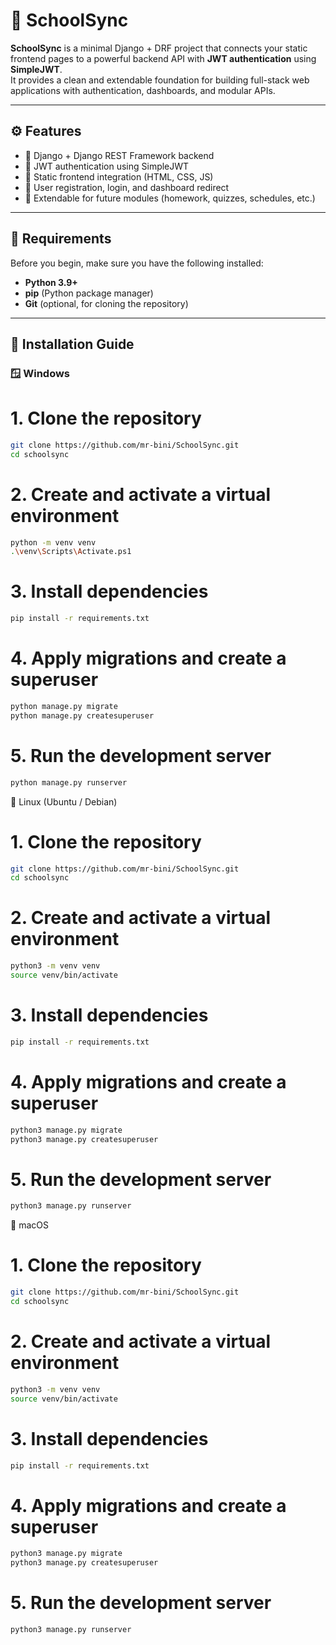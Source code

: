 # 🏫 SchoolSync

**SchoolSync** is a minimal Django + DRF project that connects your static frontend pages to a powerful backend API with **JWT authentication** using **SimpleJWT**.  
It provides a clean and extendable foundation for building full-stack web applications with authentication, dashboards, and modular APIs.

---

## ⚙️ Features

- 🔹 Django + Django REST Framework backend  
- 🔹 JWT authentication using SimpleJWT  
- 🔹 Static frontend integration (HTML, CSS, JS)  
- 🔹 User registration, login, and dashboard redirect  
- 🔹 Extendable for future modules (homework, quizzes, schedules, etc.)

---

## 🧩 Requirements

Before you begin, make sure you have the following installed:

- **Python 3.9+**
- **pip** (Python package manager)
- **Git** (optional, for cloning the repository)

---

## 🚀 Installation Guide

### 🪟 Windows


# 1. Clone the repository
```bash
git clone https://github.com/mr-bini/SchoolSync.git
cd schoolsync
```
# 2. Create and activate a virtual environment
```bash
python -m venv venv
.\venv\Scripts\Activate.ps1
```
# 3. Install dependencies
```bash
pip install -r requirements.txt
```
# 4. Apply migrations and create a superuser
```bash
python manage.py migrate
python manage.py createsuperuser
```
# 5. Run the development server
```bash
python manage.py runserver
```
🐧 Linux (Ubuntu / Debian)
# 1. Clone the repository
```bash
git clone https://github.com/mr-bini/SchoolSync.git
cd schoolsync
```
# 2. Create and activate a virtual environment
```bash
python3 -m venv venv
source venv/bin/activate
```
# 3. Install dependencies
```bash
pip install -r requirements.txt
```
# 4. Apply migrations and create a superuser
```bash
python3 manage.py migrate
python3 manage.py createsuperuser
```
# 5. Run the development server
```bash
python3 manage.py runserver
```
🍎 macOS
# 1. Clone the repository
```bash
git clone https://github.com/mr-bini/SchoolSync.git
cd schoolsync
```
# 2. Create and activate a virtual environment
```bash
python3 -m venv venv
source venv/bin/activate
```
# 3. Install dependencies
```bash
pip install -r requirements.txt
```
# 4. Apply migrations and create a superuser
```bash
python3 manage.py migrate
python3 manage.py createsuperuser
```
# 5. Run the development server
```bash
python3 manage.py runserver
```


















